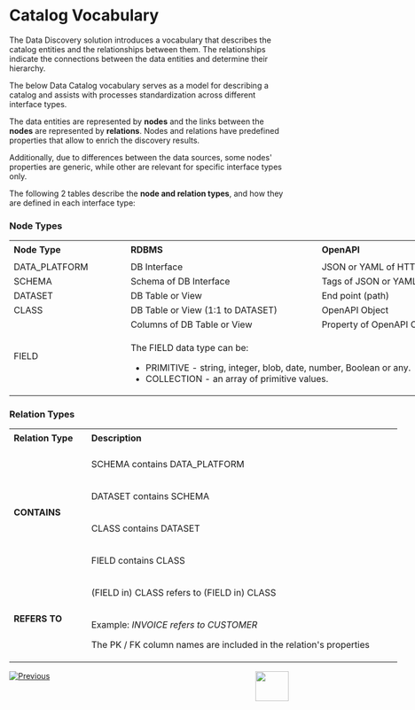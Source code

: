 <web>

# Catalog Vocabulary

The Data Discovery solution introduces a vocabulary that describes the catalog entities and the relationships between them. The relationships indicate the connections between the data entities and determine their hierarchy.

The below Data Catalog vocabulary serves as a model for describing a catalog and assists with processes standardization across different interface types. 

The data entities are represented by **nodes** and the links between the **nodes** are represented by **relations**. Nodes and relations have predefined properties that allow to enrich the discovery results. 

Additionally, due to differences between the data sources, some nodes' properties are generic, while other are relevant for specific interface types only.

The following 2 tables describe the **node and relation types**, and how they are defined in each interface type:

### Node Types

<table style="width: 900px;">
<tbody>
<tr style="height: 35px;">
<td width="200pxl"><strong>Node Type</strong></td>
<td width="350pxl"><strong>RDBMS</strong></td>
<td width="350pxl"><strong>OpenAPI</strong></td>
</tr>
<tr>
<td>DATA_PLATFORM</td>
<td>DB Interface</td>
<td>JSON or YAML of HTTP Interface.</td>
</tr>
<tr>
<td>SCHEMA</td>
<td>Schema of DB Interface</td>
<td>Tags of JSON or YAML</td>
</tr>
<tr>
<td>DATASET</td>
<td>DB Table or View</td>
<td>End point (path)</td>
</tr>
<tr>
<td>CLASS</td>
<td>DB Table or View (1:1 to DATASET)</td>
<td>OpenAPI Object</td>
</tr>
<tr>
<td rowspan="2">FIELD</td>
<td>Columns of DB Table or View</td>
<td>Property of OpenAPI Object</td>
</tr>
<tr>
<td colspan="2">
<p>The FIELD data type can be:</p>
<ul>
<li>PRIMITIVE - string, integer, blob, date, number, Boolean or any.</li>
<li>COLLECTION - an array of primitive values.</li>
</ul>
</td>
</tr>
</tbody>
</table>



### Relation Types

<table style="width: 700px;">
<tbody> 
<tr style="height: 35px;">
<td width="200pxl"><strong>Relation Type</strong></td>
<td width="500pxl"><strong>Description</strong></td>
</tr>
<tr style="height: 46px;">
<td style="width: 20%; height: 184px;" rowspan="4"><strong>CONTAINS</strong></td>
<td style="width: 80%; height: 46px;">
<p>SCHEMA contains DATA_PLATFORM</p>
</td>
</tr>
<tr style="height: 46px;">
<td style="width: 80%; height: 46px;">
<p>DATASET contains SCHEMA</p>
</td>
</tr>
<tr style="height: 46px;">
<td style="width: 80%; height: 46px;">
<p>CLASS contains DATASET</p>
</td>
</tr>
<tr style="height: 46px;">
<td style="width: 80%; height: 46px;">
<p>FIELD contains CLASS</p>
</td>
</tr>
<tr style="height: 46px;">
<td style="width: 20%; height: 142px;" rowspan="2"><strong>REFERS TO</strong></td>
<td style="width: 80%; height: 46px;">
<p>(FIELD in) CLASS refers to (FIELD in) CLASS</p>
</td>
</tr>
<tr style="height: 96px;">
<td style="width: 80%; height: 96px;">
<p>Example: <em>INVOICE refers to CUSTOMER</em></p>
<p>The PK / FK column names are included in the relation's properties</p>
</td>
</tr>
</tbody>
</table>



[![Previous](/articles/images/Previous.png)](01_discovery_overview.md)[<img align="right" width="60" height="54" src="/articles/images/Next.png">](03_discovery_process.md) 

</web>
